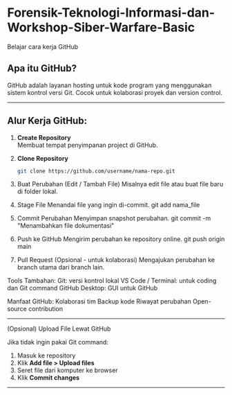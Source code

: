 # Forensik-Teknologi-Informasi-dan-Workshop-Siber-Warfare-Basic
Belajar cara kerja GitHub

## Apa itu GitHub?
GitHub adalah layanan hosting untuk kode program yang menggunakan sistem kontrol versi Git. Cocok untuk kolaborasi proyek dan version control.

---

## Alur Kerja GitHub:

1. **Create Repository**  
   Membuat tempat penyimpanan project di GitHub.

2. **Clone Repository**
   ```bash
   git clone https://github.com/username/nama-repo.git

3. Buat Perubahan (Edit / Tambah File)
Misalnya edit file atau buat file baru di folder lokal.

4. Stage File
Menandai file yang ingin di-commit.
git add nama_file

5. Commit Perubahan
Menyimpan snapshot perubahan.
git commit -m "Menambahkan file dokumentasi"

6. Push ke GitHub
Mengirim perubahan ke repository online.
git push origin main

7. Pull Request (Opsional - untuk kolaborasi)
Mengajukan perubahan ke branch utama dari branch lain.

Tools Tambahan:
Git: versi kontrol lokal
VS Code / Terminal: untuk coding dan Git command
GitHub Desktop: GUI untuk GitHub

Manfaat GitHub:
Kolaborasi tim
Backup kode
Riwayat perubahan
Open-source contribution



---
(Opsional) Upload File Lewat GitHub

Jika tidak ingin pakai Git command:

1. Masuk ke repository
2. Klik **Add file > Upload files**
3. Seret file dari komputer ke browser
4. Klik **Commit changes**
---
